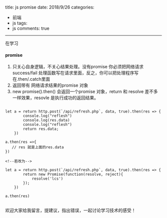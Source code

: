 title: js  promise
date: 2018/9/26
categories:
- 前端
- js
tags:
- js
comments: true
---

在学习


#### promise
1. 只关心自身逻辑，不关心结果处理。没有promise 你必须把网络请求success/fail 处理函数写在请求里面，反之，你可以把处理程序写在.then/.catch里面
2. 返回带有 网络请求结果的promise 对象
3. new promise().then() 会返回一个promise 对象，return 和 resolve 差不多一样效果，resovle 是执行成功的返回结果。
```

let a = return http.post(`/api/refresh.php`, data, true).then(res => {
        console.log("reflesh")
        console.log(res.data)
        console.log("reflesh")
        return res.data;
    })

a.then(res =>{
   // res 就是上面的res.data
})

<!--若改为-->

let a = return http.post(`/api/refresh.php`, data, true).then(res => {
        return new Promise(function(resolve, reject){
            resolve('lcs')
        });
    })
    
a.then(res)
    
```


欢迎大家给我留言，提建议，指出错误，一起讨论学习技术的感受！